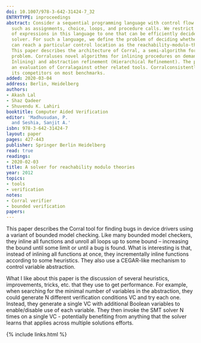 ```yaml
---
doi: 10.1007/978-3-642-31424-7_32
ENTRYTYPE: inproceedings
abstract: Consider a sequential programming language with control flow constructs
  such as assignments, choice, loops, and procedure calls. We restrict the syntax
  of expressions in this language to one that can be efficiently decided by a satisfiability-modulo-theories
  solver. For such a language, we define the problem of deciding whether a program
  can reach a particular control location as the reachability-modulo-theories problem.
  This paper describes the architecture of Corral, a semi-algorithm for the reachability-modulo-theories
  problem. Corraluses novel algorithms for inlining procedures on demand (Stratified
  Inlining) and abstraction refinement (Hierarchical Refinement). The paper also presents
  an evaluation of Corralagainst other related tools. Corralconsistently outperforms
  its competitors on most benchmarks.
added: 2020-03-04
address: Berlin, Heidelberg
authors:
- Akash Lal
- Shaz Qadeer
- Shuvendu K. Lahiri
booktitle: Computer Aided Verification
editor: 'Madhusudan, P.
  and Seshia, Sanjit A.'
isbn: 978-3-642-31424-7
layout: paper
pages: 427-443
publisher: Springer Berlin Heidelberg
read: true
readings:
- 2020-02-03
title: A solver for reachability modulo theories
year: 2012
topics:
- tools
- verification
notes:
- Corral verifier
- bounded verification
papers:
---
```


This paper describes the Corral tool for finding bugs in device drivers using a variant of bounded model checking.
Like many bounded model checkers, they inline all functions and unroll all loops up to some bound – increasing the bound until some limit or until a bug is found.
What is interesting is that, instead of inlining all functions at once, they incrementally inline functions according to some heuristics.
They also use a CEGAR-like mechanism to control variable abstraction.

What I like about this paper is the discussion of several heuristics, improvements, tricks, etc.  that they use to get performance.  For example, when searching for the minimal number of variables in the abstraction, they could generate N different verification conditions VC and try each one.  Instead, they generate a single VC with additional Boolean variables to enable/disable use of each variable.  They then invoke the SMT solver N times on a single VC - potentially benefiting from anything that the solver learns that applies across multiple solutions efforts.



{% include links.html %}
